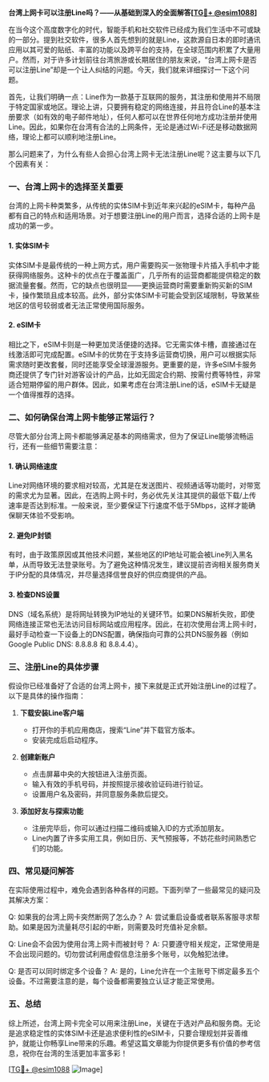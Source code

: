 **台湾上网卡可以注册Line吗？——从基础到深入的全面解答[[TG💪+ @esim1088](https://t.me/s/esim1088)]**

在当今这个高度数字化的时代，智能手机和社交软件已经成为我们生活中不可或缺的一部分。提到社交软件，很多人首先想到的就是Line，这款源自日本的即时通讯应用以其可爱的贴纸、丰富的功能以及跨平台的支持，在全球范围内积累了大量用户。然而，对于许多计划前往台湾旅游或长期居住的朋友来说，“台湾上网卡是否可以注册Line”却是一个让人纠结的问题。今天，我们就来详细探讨一下这个问题。

首先，让我们明确一点：Line作为一款基于互联网的服务，其注册和使用并不局限于特定国家或地区。理论上讲，只要拥有稳定的网络连接，并且符合Line的基本注册要求（如有效的电子邮件地址），任何人都可以在世界任何地方成功注册并使用Line。因此，如果你在台湾有合法的上网条件，无论是通过Wi-Fi还是移动数据网络，理论上都可以顺利地注册Line。

那么问题来了，为什么有些人会担心台湾上网卡无法注册Line呢？这主要与以下几个因素有关：

### **一、台湾上网卡的选择至关重要**

台湾的上网卡种类繁多，从传统的实体SIM卡到近年来兴起的eSIM卡，每种产品都有自己的特点和适用场景。对于想要注册Line的用户而言，选择合适的上网卡是成功的第一步。

#### **1. 实体SIM卡**
实体SIM卡是最传统的一种上网方式，用户需要购买一张物理卡片插入手机中才能获得网络服务。这种卡的优点在于覆盖面广，几乎所有的运营商都能提供稳定的数据流量套餐。然而，它的缺点也很明显——更换运营商时需要重新购买新的SIM卡，操作繁琐且成本较高。此外，部分实体SIM卡可能会受到区域限制，导致某些地区的信号较弱或者无法正常使用国际服务。

#### **2. eSIM卡**
相比之下，eSIM卡则是一种更加灵活便捷的选择。它无需实体卡槽，直接通过在线激活即可完成配置。eSIM卡的优势在于支持多运营商切换，用户可以根据实际需求随时更改套餐，同时还能享受全球漫游服务。更重要的是，许多eSIM卡服务商还提供了专门针对游客设计的产品，比如无固定合约期、按需付费等特性，非常适合短期停留的用户群体。因此，如果考虑在台湾注册Line的话，eSIM卡无疑是一个值得推荐的选择。

### **二、如何确保台湾上网卡能够正常运行？**

尽管大部分台湾上网卡都能够满足基本的网络需求，但为了保证Line能够流畅运行，还有一些细节需要注意：

#### **1. 确认网络速度**
Line对网络环境的要求相对较高，尤其是在发送图片、视频通话等功能时，对带宽的需求尤为显著。因此，在选购上网卡时，务必优先关注其提供的最低下载/上传速率是否达到标准。一般来说，至少要保证下行速度不低于5Mbps，这样才能确保聊天体验不受影响。

#### **2. 避免IP封锁**
有时，由于政策原因或其他技术问题，某些地区的IP地址可能会被Line列入黑名单，从而导致无法登录账号。为了避免这种情况发生，建议提前咨询相关服务商关于IP分配的具体情况，并尽量选择信誉良好的供应商提供的产品。

#### **3. 检查DNS设置**
DNS（域名系统）是将网址转换为IP地址的关键环节。如果DNS解析失败，即使网络连接正常也无法访问目标网站或应用程序。因此，在初次使用台湾上网卡时，最好手动检查一下设备上的DNS配置，确保指向可靠的公共DNS服务器（例如Google Public DNS: 8.8.8.8 和 8.8.4.4）。

### **三、注册Line的具体步骤**

假设你已经准备好了合适的台湾上网卡，接下来就是正式开始注册Line的过程了。以下是具体的操作指南：

1. **下载安装Line客户端**
   - 打开你的手机应用商店，搜索“Line”并下载官方版本。
   - 安装完成后启动程序。

2. **创建新账户**
   - 点击屏幕中央的大按钮进入注册页面。
   - 输入有效的手机号码，并按照提示接收验证码进行验证。
   - 设置用户名及密码，并同意服务条款后提交。

3. **添加好友与探索功能**
   - 注册完毕后，你可以通过扫描二维码或输入ID的方式添加朋友。
   - Line内置了许多实用工具，例如日历、天气预报等，不妨花些时间熟悉它们的功能。

### **四、常见疑问解答**

在实际使用过程中，难免会遇到各种各样的问题。下面列举了一些最常见的疑问及其解决方案：

Q: 如果我的台湾上网卡突然断网了怎么办？
A: 尝试重启设备或者联系客服寻求帮助。如果是因为流量耗尽引起的中断，则需要及时充值补足余额。

Q: Line会不会因为使用台湾上网卡而被封号？
A: 只要遵守相关规定，正常使用是不会出现问题的。切勿尝试利用虚假信息注册多个账号，以免触犯法律。

Q: 是否可以同时绑定多个设备？
A: 是的，Line允许在一个主账号下绑定最多五个设备。不过需要注意的是，每个设备都需要独立认证才能正常使用。

### **五、总结**

综上所述，台湾上网卡完全可以用来注册Line，关键在于选对产品和服务商。无论是追求稳定性的实体SIM卡还是追求便利性的eSIM卡，只要合理规划并妥善维护，就能让你畅享Line带来的乐趣。希望这篇文章能为你提供更多有价值的参考信息，祝你在台湾的生活更加丰富多彩！

[[TG💪+ @esim1088](https://t.me/s/esim1088) ![Image](https://i.postimg.cc/4NQfJmqS/Snipaste-2025-05-13-00-14-12.png)]